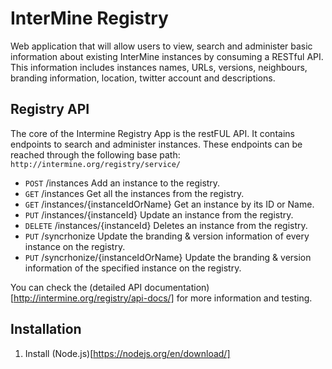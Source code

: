 # InterMine Registry
Web application that will allow users to view, search and administer basic information about existing InterMine instances by consuming a RESTful API. This information includes instances names, URLs, versions, neighbours, branding information, location, twitter account and descriptions.

## Registry API ##

The core of the Intermine Registry App is the restFUL API. It contains endpoints to search and administer instances. These endpoints can be reached through the following base path: `http://intermine.org/registry/service/`

- `POST` /instances     Add an instance to the registry.
- `GET`  /instances     Get all the instances from the registry.
- `GET`  /instances/{instanceIdOrName}    Get an instance by its ID or Name.
- `PUT`  /instances/{instanceId}    Update an instance from the registry.
- `DELETE`  /instances/{instanceId}   Deletes an instance from the registry.
- `PUT`  /syncrhonize   Update the branding & version information of every instance on the registry.
- `PUT`  /syncrhonize/{instanceIdOrName}    Update the branding & version information of the specified instance on the registry.

You can check the (detailed API documentation)[http://intermine.org/registry/api-docs/] for more information and testing.

## Installation ##

1. Install (Node.js)[https://nodejs.org/en/download/] 
